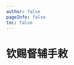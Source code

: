 ```yaml
---
author: false
pageInfo: false
toc: false
---
```


<div class="heti heti--vertical">
</div>

# 钦赐督辅手敕

